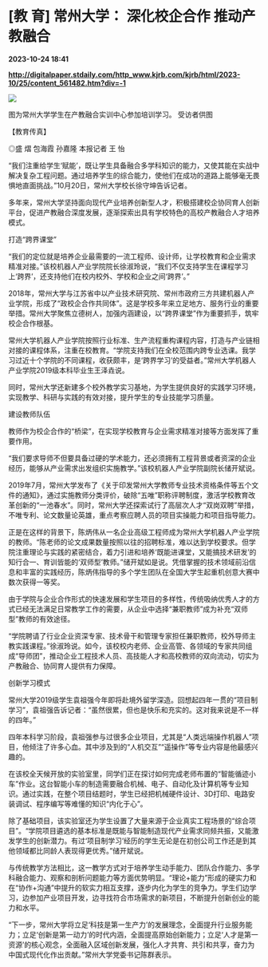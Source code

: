 # [教 育] 常州大学： 深化校企合作 推动产教融合

**2023-10-24 18:41**

**http://digitalpaper.stdaily.com/http_www.kjrb.com/kjrb/html/2023-10/25/content_561482.htm?div=-1**

![](http://digitalpaper.stdaily.com/http_www.kjrb.com/kjrb/images/2023-10/25/08/3539585_wangty1_1698139918892_b.jpg)

图为常州大学学生在产教融合实训中心参加培训学习。 受访者供图

【教育传真】

 ◎盛 熠 包海霞 孙嘉隆 本报记者 王 怡

 “我们注重给学生‘赋能’，既让学生具备融合多学科知识的能力，又使其能在实战中解决复杂工程问题。通过培养学生的综合能力，使他们在成功的道路上能够毫无畏惧地直面挑战。”10月20日，常州大学校长徐守坤告诉记者。

 多年来，常州大学坚持面向现代产业培养创新型人才，积极搭建校企协同育人创新平台，促进产教融合深度发展，逐渐探索出具有学校特色的高校产教融合人才培养模式。

 打造“跨界课堂”

 “我们的定位就是培养企业最需要的一流工程师、设计师，让学校教育和企业需求精准对接。”该校机器人产业学院院长徐淑玲说，“我们不仅支持学生在课程学习上‘跨界’，还支持他们在校内校外、学校和企业之间‘跨界’。”

 2018年，常州大学与江苏省中以产业技术研究院、常州市政府三方共建机器人产业学院，形成了“政校企合作共同体”。这是学校多年来立足地方、服务行业的重要举措。常州大学聚焦立德树人，加强内涵建设，以“跨界课堂”作为重要抓手，筑牢校企合作根基。

 常州大学机器人产业学院按照行业标准、生产流程重构课程内容，打造与产业链相对接的课程体系，注重在校教育。“学院支持我们在全校范围内跨专业选课。我学习过近十个学院的不同课程，收获颇丰，是‘跨界学习’的受益者。”常州大学机器人产业学院2019级本科毕业生王泽垚说。

 同时，常州大学还新建多个校外教学实习基地，为学生提供良好的实践学习环境，实现教学、科研与实践的有效对接，提升学生的专业技能学习质量。

 建设教师队伍

 教师作为校企合作的“桥梁”，在实现学校教育与企业需求精准对接等方面发挥了重要作用。

 “我们要求导师不但要具备过硬的学术能力，还必须拥有工程背景或者资深的企业经历，能够从产业需求出发组织实施教学。”该校机器人产业学院副院长储开斌说。

 2019年7月，常州大学发布了《关于印发常州大学教师专业技术资格条件等五个文件的通知》，通过实施教师分类评价，破除“五唯”职称评聘制度，激活学校教育改革创新的“一池春水”。同时，常州大学还探索试行了高层次人才“双岗双聘”举措，不唯专利、论文数量论英雄，重点考察应聘人员的项目实操能力和项目指导能力。

 正是在这样的背景下，陈炳伟从一名企业高级工程师成为常州大学机器人产业学院的教师。“陈老师的论文成果数量按照以往的招聘标准，难以达到学校要求。但学院注重理论与实践的紧密结合，着力引进和培养‘既能进课堂，又能搞技术研发’的知行合一、育训皆能的‘双师型’教师。”储开斌如是说。凭借掌握的技术领域前沿信息和丰富的实践经历，陈炳伟指导的多个学生团队在全国大学生起重机创意大赛中数次获得一等奖。

 由于学院与企业合作形式的快速发展和学生项目的多样性，传统吸纳优秀人才的方式已经无法满足日常教学工作的需要，从企业中选择“兼职教师”成为补充“双师型”教师的有效途径。

 “学院聘请了行业企业资深专家、技术骨干和管理专家担任兼职教师，校外导师主教实践课程。”徐淑玲说。如今，该校校内老师、企业高管、各领域的专家共同组成“导师团”，推动企业工程技术人员、高技能人才和高校教师的双向流动，切实为产教融合、协同育人提供有力保障。

 创新学习模式

 常州大学2019级学生袁祖强今年即将赴境外留学深造。回想起四年一贯的“项目制学习”，袁祖强告诉记者：“虽然很累，但也是快乐和充实的。这对我来说是不一样的四年。”

 四年本科学习阶段，袁祖强参与过很多企业项目，尤其是“人类远端操作机器人”项目，他倾注了许多心血。其中涉及到的“人机交互”“遥操作”等专业内容是他最感兴趣的。

 在该校全天候开放的实验室里，同学们正在探讨如何完成老师布置的“智能循迹小车”作业。这台智能小车的制造需要融合机械、电子、自动化及计算机等专业知识。通过实践，在整个项目结题时，学生已经把机械硬件设计、3D打印、电路安装调试、程序编写等难懂的知识“内化于心”。

 除了基础项目，该实验室还为学生设置了大量来源于企业真实工程场景的“综合项目”。“学院项目遴选的基本标准是既能与智能制造现代产业需求同频共振，又能激发学生的创新潜力。有过‘项目制学习’经历的学生无论是在初创公司工作还是到其他领域都比同龄人表现得更优秀。”储开斌说。

 与传统教学方法相比，这一教学方式对于培养学生动手能力、团队合作能力、多学科融合能力、观察和剖析问题能力等方面优势明显。“理论+能力”形成的硬实力和在“协作+沟通”中提升的软实力相互支撑，逐步内化为学生的竞争力。学生们边学习，边参加产业项目开发，边寻找符合市场需求的新项目，不断提升创新创业的能力和水平。

 “下一步，常州大学将立足‘科技是第一生产力’的发展理念，全面提升行业服务能力；立足‘创新是第一动力’的时代内涵，全面提高原始创新能力；立足‘人才是第一资源’的核心观念，全面融入区域创新发展，强化人才共育、共引和共享，奋力为中国式现代化作出贡献。”常州大学党委书记陈群表示。